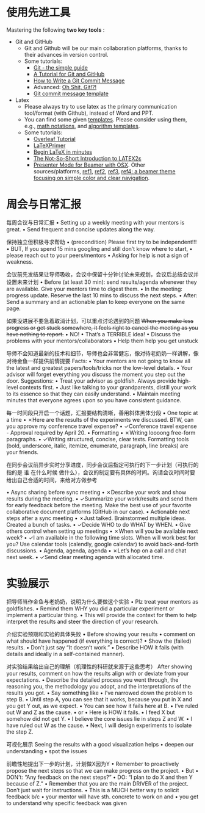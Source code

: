 # 使用先进工具
Mastering the following **two key tools** :
- Git and GitHub
    - Git and Github will be our main collaboration platforms, thanks to their advances in version control.
    - Some tutorials:
        - [Git - the simple guide](https://rogerdudler.github.io/git-guide/)
        - [A Tutorial for Git and GitHub](https://www.ifi.uzh.ch/dam/jcr:ff780599-d5e2-4d05-b923-1c333cbf2842/A%20Tutorial%20for%20GitHub.pdf)
        - [How to Write a Git Commit Message](https://cbea.ms/git-commit/)
        - Advanced: [Oh Shit, Git!?!](https://ohshitgit.com/zh)
        - [Git commit message template](https://github.com/joelparkerhenderson/git-commit-message)
- Latex
    - Please always try to use latex as the primary communication tool/format (with Github), instead of Word and PPT.
    - You can find some given [templates](https://github.com/LINs-lab/lab_internal_guides/tree/main/lab_templates). Please consider using them, e.g., [math notations](https://github.com/LINs-lab/lab_internal_guides/blob/main/lab_templates/latex_paper_submission/neurips2022/configuration/lins_macros.tex), and [algorithm templates](https://github.com/LINs-lab/lab_internal_guides/blob/main/lab_templates/latex_paper_submission/neurips2022/configuration/lins_algo.tex).
    - Some tutorials:
        - [Overleaf Tutorial](https://www.overleaf.com/learn/latex/Tutorials)
        - [LaTeXPrimer](https://www.maths.tcd.ie/~dwilkins/LaTeXPrimer/)
        - [Begin LaTeX in minutes](https://github.com/luong-komorebi/Begin-Latex-in-minutes)
        - [The Not-So-Short Introduction to LATEX2ε](http://www.ptep-online.com/ctan/lshort_chinese.pdf)
        - [Presenter Mode for Beamer with OSX](http://iihm.imag.fr/blanch/software/osx-presentation/). Other sources/platforms, [ref1](https://github.com/Cimbali/pympress), [ref2](https://github.com/stiglers-eponym/BeamerPresenter), [ref3](https://github.com/pdfpc/pdfpc), [ref4: a beamer theme focusing on simple color and clear navigation](https://github.com/zbowang/BeamerTheme).

# 周会与日常汇报
每周会议与日常汇报
 • Setting up a weekly meeting with your mentors is great.
 • Send frequent and concise updates along the way.

保持独立但积极寻求帮助
• (precondition) Please first try to be independent!!! 
• BUT, If you spend 15 mins googling and still don’t know where to start,
• please reach out to your peers/mentors
• Asking for help is not a sign of weakness.

会议前先发结果让导师吸收，会议中保留十分钟讨论未来规划，会议后总结会议并设置未来计划
• Before (at least 30 min): send results/agenda whenever they are available. Give your mentors time to digest them.
• In the meeting: progress update. Reserve the last 10 mins to discuss the next steps. 
• After: Send a summary and an actionable plan to keep everyone on the same page.


如果没进展不要急着取消计划，可以重点讨论遇到的问题
~~When you make less progress or get stuck somewhere, it feels right to cancel the meeting as you have nothing to report.~~ 
• NO! 
• That’s a TERRIBLE idea!
• Discuss the problems with your mentors/collaborators
• Help them help you get unstuck

导师不会知道最新的技术和细节，导师也会非常健忘，像对待老奶奶一样讲解，像对待金鱼一样提供前情提要
Facts:
• Your mentors are not going to know all the latest and greatest papers/tools/tricks nor the low-level details.
• Your advisor will forget everything you discuss the moment you step out the door. 
Suggestions: 
• Treat your advisor as goldfish. Always provide high-level contexts first. 
• Just like talking to your grandparents, distill your work to its essence so that they can easily understand.
• Maintain meeting minutes that everyone agrees upon so you have consistent guidance.

每一时间段只开启一个话题，汇报要结构清晰，善用斜体黑体分段
• One topic at a time 
	• ✗Here are the results of the experiments we discussed. BTW, can you approve my conference travel expense?
	 • ✓Conference travel expense - Approval required by April 20.
• Formatting 
	• ✗Writing loooong free-form paragraphs. 
	• ✓Writing structured, concise, clear texts. Formatting tools (bold, underscore, italic, itemize, enumerate, paragraph, line breaks) are your friends.


在同步会议前异步实时分享进度，同步会议后指定可执行的下一步计划（可执行的指的是 谁 在什么时候 做什么），会议的制定要有具体的时间。询请会议时间时要给出自己合适的时间，来给对方做参考

• Async sharing before sync meeting 
	• ✗Describe your work and show results during the meeting.
	 • ✓Summarize your work/results and send them for early feedback before the meeting. Make the best use of your favorite collaborative document platforms (GitHub in our case). 
 • Actionable next steps after a sync meeting 
	 • ✗Just talked. Brainstormed multiple ideas. Created a bunch of tasks. • ✓Decide WHO to do WHAT by WHEN. 
 • Give others control when setting up meetings 
	 • ✗When will you be available next week? 
	 • ✓I am available in the following time slots. When will work best for you? Use calendar tools (calendly, google calendar) to avoid back-and-forth discussions. 
 • Agenda, agenda, agenda 
	 • ✗Let’s hop on a call and chat next week. 
	 • ✓Send clear meeting agenda with allocated time.


# 实验展示

把导师当作金鱼与老奶奶，说明为什么要做这个实验
• Plz treat your mentors as goldfishes.
• Remind them WHY you did a particular experiment or implement a particular thing.
• This will provide the context for them to help interpret the results and steer the direction of your research.

介绍实验预期和实验的具体失败
• Before showing your results
• comment on what should have happened (if everything is correct)?
• Show the (failed) results. 
• Don’t just say “It doesn’t work.”
• Describe HOW it fails (with details and ideally in a self-contained manner).

对实验结果给出自己的理解（机理性的科研就来源于这些思考）
After showing your results, comment on how the results align with or deviate from your expectations.
• Describe the detailed process you went through, the reasoning you, the methodology you adopt, and the interpretations of the results you got. 
• Say something like 
	• I’ve narrowed down the problem to step B.
	• Until step A, you can see that it works, because you put in X and you get Y out, as we expect.
	• You can see how it fails here at B.
	• I’ve ruled out W and Z as the cause.
• or
	• Here is HOW it fails.
	• I feed X but somehow did not get Y.
	• I believe the core issues lie in steps Z and W.
	• I have ruled out W as the cause.
	• Next, I will design experiments to isolate the step Z.

可视化展示
Seeing the results with a good visualization helps
	• deepen our understanding 
	• spot the issues


前瞻性地提出下一步的计划，计划做X因为Y
• Remember to proactively propose the next steps so that we can make progress on the project. 
• But 
	• DON’t: “Any feedback on the next steps?” 
	• DO: “I plan to do X and then Y because of Z.” 
• Remember that you are the main DRIVER of the project. Don’t just wait for instructions.
• This is a MUCH better way to solicit feedback b/c 
	• your mentor will have sth. concrete to work on and
	• you get to understand why specific feedback was given